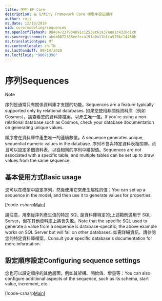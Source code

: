 ```yaml
---
title: 序列-EF Core
description: 在 Entity Framework Core 模型中設定順序
author: roji
ms.date: 12/18/2019
uid: core/modeling/sequences
ms.openlocfilehash: 8848a7237934091c1253ec61a37eea1c4326d1cb
ms.sourcegitcommit: abda0872f86eefeca191a9a11bfca976bc14468b
ms.translationtype: MT
ms.contentlocale: zh-TW
ms.lasthandoff: 09/14/2020
ms.locfileid: "90071390"
---
```

# <a name="sequences"></a><span data-ttu-id="ca14a-103">序列</span><span class="sxs-lookup"><span data-stu-id="ca14a-103">Sequences</span></span>

> [!NOTE]  
> <span data-ttu-id="ca14a-104">序列是通常只有關係資料庫才支援的功能。</span><span class="sxs-lookup"><span data-stu-id="ca14a-104">Sequences are a feature typically supported only by relational databases.</span></span> <span data-ttu-id="ca14a-105">如果您使用非關係資料庫（例如 Cosmos），請查看您的資料庫檔案，以產生唯一值。</span><span class="sxs-lookup"><span data-stu-id="ca14a-105">If you're using a non-relational database such as Cosmos, check your database documentation on generating unique values.</span></span>

<span data-ttu-id="ca14a-106">順序會在資料庫中產生唯一的連續數值。</span><span class="sxs-lookup"><span data-stu-id="ca14a-106">A sequence generates unique, sequential numeric values in the database.</span></span> <span data-ttu-id="ca14a-107">序列不會與特定資料表相關聯，而且可以設定多個資料表，以從相同的序列中繪製值。</span><span class="sxs-lookup"><span data-stu-id="ca14a-107">Sequences are not associated with a specific table, and multiple tables can be set up to draw values from the same sequence.</span></span>

## <a name="basic-usage"></a><span data-ttu-id="ca14a-108">基本使用方式</span><span class="sxs-lookup"><span data-stu-id="ca14a-108">Basic usage</span></span>

<span data-ttu-id="ca14a-109">您可以在模型中設定序列，然後使用它來產生屬性的值：</span><span class="sxs-lookup"><span data-stu-id="ca14a-109">You can set up a sequence in the model, and then use it to generate values for properties:</span></span>

[!code-csharp[Main](../../../samples/core/Modeling/FluentAPI/Sequence.cs?name=Sequence&highlight=3,7)]

<span data-ttu-id="ca14a-110">請注意，用來從序列產生值的特定 SQL 是資料庫特定的;上述範例適用于 SQL Server，但在其他資料庫上將會失敗。</span><span class="sxs-lookup"><span data-stu-id="ca14a-110">Note that the specific SQL used to generate a value from a sequence is database-specific; the above example works on SQL Server but will fail on other databases.</span></span> <span data-ttu-id="ca14a-111">如需詳細資訊，請參閱您的特定資料庫檔案。</span><span class="sxs-lookup"><span data-stu-id="ca14a-111">Consult your specific database's documentation for more information.</span></span>

## <a name="configuring-sequence-settings"></a><span data-ttu-id="ca14a-112">設定順序設定</span><span class="sxs-lookup"><span data-stu-id="ca14a-112">Configuring sequence settings</span></span>

<span data-ttu-id="ca14a-113">您也可以設定順序的其他層面，例如其架構、開始值、增量等：</span><span class="sxs-lookup"><span data-stu-id="ca14a-113">You can also configure additional aspects of the sequence, such as its schema, start value, increment, etc.:</span></span>

[!code-csharp[Main](../../../samples/core/Modeling/FluentAPI/SequenceConfiguration.cs?name=SequenceConfiguration&highlight=3-5)]
